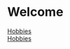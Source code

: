 # Welcome


[Hobbies](https://teoka.github.io/hobbies.html)  
[Hobbies](https://teoka.github.io/career/CV.html)

